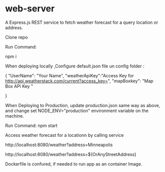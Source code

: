 # web-server
A Express.js REST service to fetch weather forecast for a query location or address.

Clone repo

Run Command:

npm i

When deploying locally ,Configure default.json file un config folder :

{
    "UserName": "Your Name",
    "weatherApiKey":"Access Key for http://api.weatherstack.com/current?access_key=",
    "mapBoxkey": "Map Box APi Key "

}




When Deploying to Production, update production.json same way as above, and change set NODE_ENV="production" environment variable on the machine.

Run Command:
npm start

Access weather forecast for a locationn by calling service

http://localhost:8080/weather?address=Minneapolis

http://localhost:8080/weather?address=${OrAnyStreetAddress}


Dockerfile is confured, if needed to run app as an container Image.
